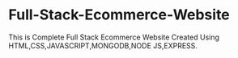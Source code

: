 # Full-Stack-Ecommerce-Website
This is Complete Full Stack Ecommerce Website Created Using HTML,CSS,JAVASCRIPT,MONGODB,NODE JS,EXPRESS.

